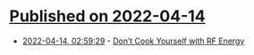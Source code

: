 # [Published on 2022-04-14](index.md)

* [2022-04-14, 02:59:29](https://news.ycombinator.com/item?id=31022988) - [Don’t Cook Yourself with RF Energy](https://www.bigmessowires.com/2022/04/13/dont-cook-yourself-with-rf-energy/)
